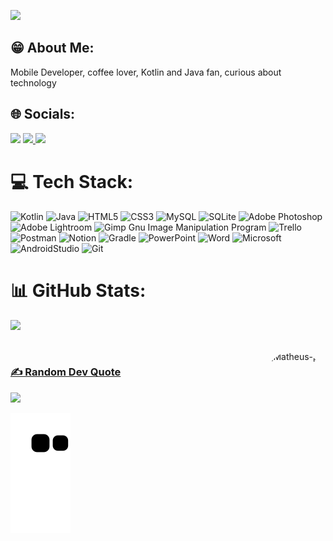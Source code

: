 [![](https://visitcount.itsvg.in/api?id=MatheusMMss&icon=5&color=1)](https://visitcount.itsvg.in)

## 😁 About Me:

Mobile Developer, coffee lover, Kotlin and Java fan, curious about technology

## 🌐 Socials:
<div> 
     <a href="https://instagram.com/matheus_11martins" target="_blank"><img src="https://img.shields.io/badge/-Instagram-%23E4405F?style=for-the-badge&logo=instagram&logoColor=white" target="_blank"></a>
     <a href = "mailto:matheus_11martins@outlook.com"><img src="https://img.shields.io/badge/Microsoft_Outlook-0078D4?style=for-the-badge&logo=microsoft-outlook&logoColor=white" target="_blank">   </a>
     <a href="https://www.linkedin.com/in/matheus-martins-730038168/" target="_blank"><img src="https://img.shields.io/badge/-LinkedIn-%230077B5?style=for-the-badge&logo=linkedin&logoColor=white" target="_blank"></a>   
  
  </div>

# 💻 Tech Stack:
![Kotlin](https://img.shields.io/badge/kotlin-%230095D5.svg?style=for-the-badge&logo=kotlin&logoColor=white) ![Java](https://img.shields.io/badge/java-%23ED8B00.svg?style=for-the-badge&logo=java&logoColor=white) ![HTML5](https://img.shields.io/badge/html5-%23E34F26.svg?style=for-the-badge&logo=html5&logoColor=white) ![CSS3](https://img.shields.io/badge/css3-%231572B6.svg?style=for-the-badge&logo=css3&logoColor=white) ![MySQL](https://img.shields.io/badge/mysql-%2300f.svg?style=for-the-badge&logo=mysql&logoColor=white) ![SQLite](https://img.shields.io/badge/sqlite-%2307405e.svg?style=for-the-badge&logo=sqlite&logoColor=white) ![Adobe Photoshop](https://img.shields.io/badge/adobephotoshop-%2331A8FF.svg?style=for-the-badge&logo=adobephotoshop&logoColor=white) ![Adobe Lightroom](https://img.shields.io/badge/Adobe%20Lightroom-31A8FF.svg?style=for-the-badge&logo=Adobe%20Lightroom&logoColor=white) ![Gimp Gnu Image Manipulation Program](https://img.shields.io/badge/Gimp-657D8B?style=for-the-badge&logo=gimp&logoColor=FFFFFF) ![Trello](https://img.shields.io/badge/Trello-%23026AA7.svg?style=for-the-badge&logo=Trello&logoColor=white) ![Postman](https://img.shields.io/badge/Postman-FF6C37?style=for-the-badge&logo=postman&logoColor=white) ![Notion](https://img.shields.io/badge/Notion-%23000000.svg?style=for-the-badge&logo=notion&logoColor=white) ![Gradle](https://img.shields.io/badge/Gradle-02303A.svg?style=for-the-badge&logo=Gradle&logoColor=white) ![PowerPoint](https://img.shields.io/badge/Microsoft_PowerPoint-B7472A?style=for-the-badge&logo=microsoft-powerpoint&logoColor=white) ![Word](https://img.shields.io/badge/Microsoft_Word-2B579A?style=for-the-badge&logo=microsoft-word&logoColor=white) ![Microsoft](https://img.shields.io/badge/Microsoft-666666?style=for-the-badge&logo=microsoft&logoColor=white) ![AndroidStudio](https://img.shields.io/badge/Android_Studio-3DDC84?style=for-the-badge&logo=android-studio&logoColor=white) ![Git](https://img.shields.io/badge/GIT-E44C30?style=for-the-badge&logo=git&logoColor=white)

# 📊 GitHub Stats:
<div align="center">
  <a href="https://github.com/MatheusMMss">
<!--   <img height="170em" src="https://github-readme-stats.vercel.app/api?username=MatheusMMss&show_icons=true&theme=dark&include_all_commits=true&count_private=true"/> -->
<!--   <img height="170em" src="https://github-readme-stats.vercel.app/api/top-langs/?username=MatheusMMss&layout=compact&langs_count=7&theme=dark"/> -->
</div>

![](https://github-readme-streak-stats.herokuapp.com/?user=MatheusMMss&theme=dark&hide_border=false)<br/>



<div style="display: inline_block"><br>
  <img align="right" alt="Matheus-pic" height="135" style="border-radius:50px;" src="https://media1.giphy.com/media/3ohuAxV0DfcLTxVh6w/100.webp?cid=ecf05e47f1r30hclo9qjctozfa7pj7gh7zxrnltt94kyyjo2&rid=100.webp&ct=g">
</div>
  
### ✍️ Random Dev Quote

![](https://quotes-github-readme.vercel.app/api?type=vetical&theme=gruvbox)

![snake gif](https://github.com/MatheusMMss/MatheusMMss/blob/output/github-contribution-grid-snake.svg)
  
